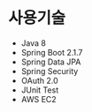 # 사용기술
- Java 8
- Spring Boot 2.1.7
- Spring Data JPA
- Spring Security
- OAuth 2.0
- JUnit Test
- AWS EC2
